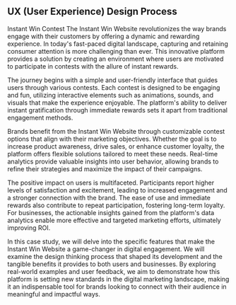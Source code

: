 ## UX (User Experience) Design Process

Instant Win Contest
The Instant Win Website revolutionizes the way brands engage with their customers by offering a dynamic and rewarding experience. In today's fast-paced digital landscape, capturing and retaining consumer attention is more challenging than ever. This innovative platform provides a solution by creating an environment where users are motivated to participate in contests with the allure of instant rewards.

The journey begins with a simple and user-friendly interface that guides users through various contests. Each contest is designed to be engaging and fun, utilizing interactive elements such as animations, sounds, and visuals that make the experience enjoyable. The platform's ability to deliver instant gratification through immediate rewards sets it apart from traditional engagement methods.

Brands benefit from the Instant Win Website through customizable contest options that align with their marketing objectives. Whether the goal is to increase product awareness, drive sales, or enhance customer loyalty, the platform offers flexible solutions tailored to meet these needs. Real-time analytics provide valuable insights into user behavior, allowing brands to refine their strategies and maximize the impact of their campaigns.

The positive impact on users is multifaceted. Participants report higher levels of satisfaction and excitement, leading to increased engagement and a stronger connection with the brand. The ease of use and immediate rewards also contribute to repeat participation, fostering long-term loyalty. For businesses, the actionable insights gained from the platform's data analytics enable more effective and targeted marketing efforts, ultimately improving ROI.

In this case study, we will delve into the specific features that make the Instant Win Website a game-changer in digital engagement. We will examine the design thinking process that shaped its development and the tangible benefits it provides to both users and businesses. By exploring real-world examples and user feedback, we aim to demonstrate how this platform is setting new standards in the digital marketing landscape, making it an indispensable tool for brands looking to connect with their audience in meaningful and impactful ways.

